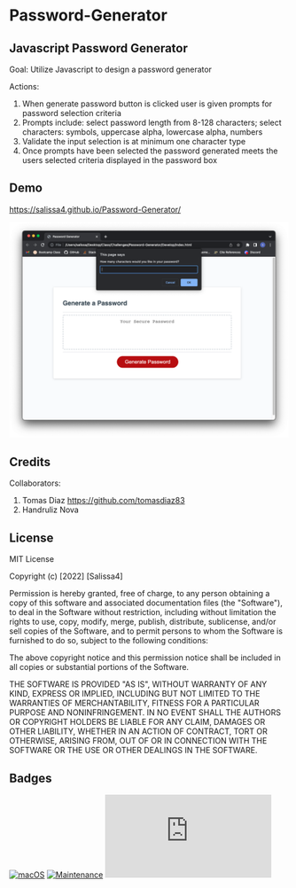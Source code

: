# Password-Generator

## Javascript Password Generator

Goal: Utilize Javascript to design a password generator

Actions:
1. When generate password button is clicked user is given prompts for password selection criteria
2. Prompts include: select password length from 8-128 characters; select characters: symbols, uppercase alpha, lowercase alpha, numbers
3. Validate the input selection is at minimum one character type
4. Once prompts have been selected the password generated meets the users selected criteria displayed in the password box

## Demo

https://salissa4.github.io/Password-Generator/

<img src="./Assets/images/passgen.jpg">

## Credits

Collaborators: 
1. Tomas Diaz https://github.com/tomasdiaz83
2. Handruliz Nova 

## License

MIT License

Copyright (c) [2022] [Salissa4]

Permission is hereby granted, free of charge, to any person obtaining a copy
of this software and associated documentation files (the "Software"), to deal
in the Software without restriction, including without limitation the rights
to use, copy, modify, merge, publish, distribute, sublicense, and/or sell
copies of the Software, and to permit persons to whom the Software is
furnished to do so, subject to the following conditions:

The above copyright notice and this permission notice shall be included in all
copies or substantial portions of the Software.

THE SOFTWARE IS PROVIDED "AS IS", WITHOUT WARRANTY OF ANY KIND, EXPRESS OR
IMPLIED, INCLUDING BUT NOT LIMITED TO THE WARRANTIES OF MERCHANTABILITY,
FITNESS FOR A PARTICULAR PURPOSE AND NONINFRINGEMENT. IN NO EVENT SHALL THE
AUTHORS OR COPYRIGHT HOLDERS BE LIABLE FOR ANY CLAIM, DAMAGES OR OTHER
LIABILITY, WHETHER IN AN ACTION OF CONTRACT, TORT OR OTHERWISE, ARISING FROM,
OUT OF OR IN CONNECTION WITH THE SOFTWARE OR THE USE OR OTHER DEALINGS IN THE
SOFTWARE.

## Badges

[![macOS](https://svgshare.com/i/ZjP.svg)](https://svgshare.com/i/ZjP.svg)
[![Maintenance](https://img.shields.io/badge/Maintained%3F-no-red.svg)](https://bitbucket.org/lbesson/ansi-colors)
[![GitHub license](https://badgen.net/github/license/Naereen/Strapdown.js)](https://github.com/Naereen/StrapDown.js/blob/master/LICENSE)